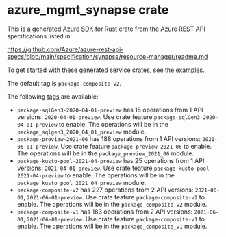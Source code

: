 # azure_mgmt_synapse crate

This is a generated [Azure SDK for Rust](https://github.com/Azure/azure-sdk-for-rust) crate from the Azure REST API specifications listed in:

https://github.com/Azure/azure-rest-api-specs/blob/main/specification/synapse/resource-manager/readme.md

To get started with these generated service crates, see the [examples](https://github.com/Azure/azure-sdk-for-rust/blob/main/services/README.md#examples).

The default tag is `package-composite-v2`.

The following [tags](https://github.com/Azure/azure-sdk-for-rust/blob/main/services/tags.md) are available:

- `package-sqlGen3-2020-04-01-preview` has 15 operations from 1 API versions: `2020-04-01-preview`. Use crate feature `package-sqlGen3-2020-04-01-preview` to enable. The operations will be in the `package_sqlgen3_2020_04_01_preview` module.
- `package-preview-2021-06` has 188 operations from 1 API versions: `2021-06-01-preview`. Use crate feature `package-preview-2021-06` to enable. The operations will be in the `package_preview_2021_06` module.
- `package-kusto-pool-2021-04-preview` has 25 operations from 1 API versions: `2021-04-01-preview`. Use crate feature `package-kusto-pool-2021-04-preview` to enable. The operations will be in the `package_kusto_pool_2021_04_preview` module.
- `package-composite-v2` has 227 operations from 2 API versions: `2021-06-01`, `2021-06-01-preview`. Use crate feature `package-composite-v2` to enable. The operations will be in the `package_composite_v2` module.
- `package-composite-v1` has 183 operations from 2 API versions: `2021-06-01`, `2021-06-01-preview`. Use crate feature `package-composite-v1` to enable. The operations will be in the `package_composite_v1` module.